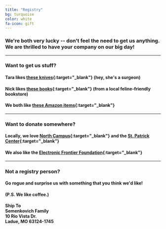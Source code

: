 ```yaml
---
title: "Registry"
bg: turquoise
color: white
fa-icon: gift
---
```


### We're both very lucky -- don't feel the need to get us anything. We are thrilled to have your company on our big day!

--------

### Want to get us stuff?

#### <i class="fa fa-cutlery"></i> Tara likes [these knives](https://www.cutcogiftregistry.com/GiftRegWeb/findRegistryResults.do?registryID=30960&fname=&lname=&year=&month=&searchcount=1&findRegistryResults.x=0&findRegistryResults.y=0){:target="_blank"} (hey, she's a surgeon)

#### <i class="fa fa-book"></i> Nick likes [these books](http://www.left-bank.com/wishlist/164){:target="_blank"} (from a local feline-friendly bookstore)

#### <i class="fa fa-shopping-cart"></i> We both like [these Amazon items](https://www.amazon.com/gp/registry/wedding/1OC4JGK3JI6PB){:target="_blank"}

--------

### Want to donate somewhere?

#### Locally, we love [North Campus](http://www.thenorthcampus.org/){:target="_blank"} and the [St. Patrick Center](http://www.stpatrickcenter.org/get-involved/donate/){:target="_blank"}

#### We also like the [Electronic Frontier Foundation](https://supporters.eff.org/donate){:target="_blank"}

--------

### Not a registry person?

#### Go rogue and surprise us with something that you think we'd like! 

#### (P.S. We like coffee.)

#### **Ship To**<br>Semenkovich Family<br>10 Rio Vista Dr.<br>Ladue, MO 63124-1745